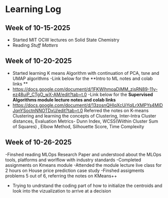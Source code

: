 # Learning Log

## Week of 10-15-2025
- Started MIT OCW lectures on Solid State Chemistry
- Reading *Stuff Matters*
## Week of 10-20-2025
- Started learning K means Algorithm with continuation of PCA, tsne and UMAP algorithms
-Link below for the **Intro to ML notes and colab links **
- https://docs.google.com/document/d/1FKWlhmoaDjMM_zjsRN89-11y-ez48uiP_CTgO_wX-AM/edit?tab=t.0
-Link below for the ****Supervised Algorithms module lecture notes and colab links****
- https://docs.google.com/document/d/13zosnQHIqXcUiYqlLrXMPYs4MIDJqnYSoctnNNOTDxU/edit?tab=t.0
Referred the notes on K-means Clustering and learning the concepts of Clustering, Inter-Intra Cluster distances, Evaluation Metrics- Dunn Index, WCSS(Wiithin Cluster Sum of Squares) , Elbow Method, Silhouette Score, Time Complexity
## Week of 10-26-2025
-Finshed reading MLOps Research Paper and understood about the MLOps tools, platforms and worlflow with industry standards
-Completed assignments on Kmeans module
-Attended the module lecture live class for 2 hours on House price prediction case study
-Finshed assigments problems 5 out of 6, referring the notes on KMeans++
- Trying to undrstand the coding part of how to initialize the centroids and look into the vizualization to arrive at a decision
